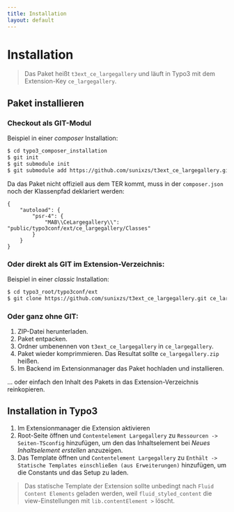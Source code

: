 ```yaml
---
title: Installation
layout: default
---
```


# Installation

> Das Paket heißt `t3ext_ce_largegallery` und läuft in Typo3 mit dem Extension-Key `ce_largegallery`.

## Paket installieren

### Checkout als GIT-Modul

Beispiel in einer _composer_ Installation:

``` bash
$ cd typo3_composer_installation
$ git init
$ git submodule init
$ git submodule add https://github.com/sunixzs/t3ext_ce_largegallery.git public/typo3conf/ext/ce_largegallery
```

Da das Paket nicht offiziell aus dem TER kommt, muss in der `composer.json` noch der Klassenpfad deklariert werden:

```
{
    "autoload": {
        "psr-4": {
            "MAB\\CeLargegallery\\": "public/typo3conf/ext/ce_largegallery/Classes"
        }
    }
}
```

### Oder direkt als GIT im Extension-Verzeichnis:

Beispiel in einer  _classic_ Installation:

``` bash
$ cd typo3_root/typo3conf/ext
$ git clone https://github.com/sunixzs/t3ext_ce_largegallery.git ce_largegallery
```

### Oder ganz ohne GIT:

1. ZIP-Datei herunterladen.
1. Paket entpacken.
1. Ordner umbenennen von `t3ext_ce_largegallery` in `ce_largegallery`.
1. Paket wieder komprimmieren. Das Resultat sollte `ce_largegallery.zip` heißen.
1. Im Backend im Extensionmanager das Paket hochladen und installieren.

... oder einfach den Inhalt des Pakets in das Extension-Verzeichnis reinkopieren.

## Installation in Typo3

1. Im Extensionmanager die Extension aktivieren
1. Root-Seite öffnen und `Contentelement Largegallery` zu `Ressourcen -> Seiten-TSconfig` hinzufügen, um den das Inhaltselement bei _Neues Inhaltselement erstellen_ anzuzeigen.
1. Das Template öffnen und `Contentelement Largegallery` zu `Enthält -> Statische Templates einschließen (aus Erweiterungen)` hinzufügen, um die Constants und das Setup zu laden.

> Das statische Template der Extension sollte unbedingt nach `Fluid Content Elements` geladen werden, weil `fluid_styled_content` die view-Einstellungen mit `lib.contentElement >` löscht.
